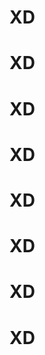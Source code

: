 <h1> XD </h1>
<h1> XD </h1>
<h1> XD </h1>
<h1> XD </h1>
<h1> XD </h1>
<h1> XD </h1>
<h1> XD </h1>
<h1> XD </h1>
